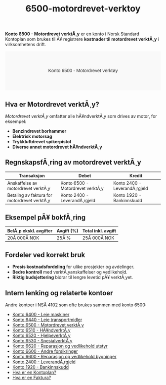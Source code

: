 ﻿---
title: "6500-motordrevet-verktoy"
meta_title: "6500-motordrevet-verktoy"
meta_description: "**Konto 6500 - Motordrevet verktÃ¸y** er en konto i Norsk Standard Kontoplan som brukes til Ã¥ registrere **kostnader til motordrevet verktÃ¸y** i virksomhetens..."
slug: 6500-motordrevet-verktoy
type: blog
layout: pages/single
---

**Konto 6500 - Motordrevet verktÃ¸y** er en konto i Norsk Standard Kontoplan som brukes til Ã¥ registrere **kostnader til motordrevet verktÃ¸y** i virksomhetens drift.

![Illustrasjon av konto 6500 Motordrevet verktÃ¸y](6500-motordrevet-verktoy-image.svg)

## Hva er Motordrevet verktÃ¸y?

*Motordrevet verktÃ¸y* omfatter alle hÃ¥ndverktÃ¸y som drives av motor, for eksempel:

* **Benzindrevet borhammer**
* **Elektrisk motorsag**
* **Trykkluftdrevet spikerpistol**
* **Diverse annet motordrevet hÃ¥ndverktÃ¸y**

## RegnskapsfÃ¸ring av motordrevet verktÃ¸y

| Transaksjon                              | Debet                            | Kredit                       |
|------------------------------------------|----------------------------------|------------------------------|
| Anskaffelse av motordrevet verktÃ¸y       | Konto 6500 - Motordrevet verktÃ¸y | Konto 2400 - LeverandÃ¸rgjeld |
| Betaling av faktura for motordrevet verktÃ¸y | Konto 2400 - LeverandÃ¸rgjeld    | Konto 1920 - Bankinnskudd    |

## Eksempel pÃ¥ bokfÃ¸ring

| BelÃ¸p ekskl. avgifter | Avgift (%) | Total inkl. avgift |
|-----------------------|------------|--------------------|
| 20Â 000Â NOK            | 25Â %       | 25Â 000Â NOK         |

## Fordeler ved korrekt bruk

* **Presis kostnadsfordeling** for ulike prosjekter og avdelinger.
* **Bedre kontroll** med verktÃ¸yanskaffelser og vedlikehold.
* **Riktig budsjettering** bidrar til lengre levetid pÃ¥ verktÃ¸yet.

## Intern lenking og relaterte kontoer

Andre kontoer i NSÂ 4102 som ofte brukes sammen med konto 6500:

* [Konto 6400 - Leie maskiner](/blogs/kontoplan/6400-leie-maskiner "Konto 6400 - Leie maskiner")
* [Konto 6440 - Leie transportmidler](/blogs/kontoplan/6440-leie-transportmidler "Konto 6440 - Leie transportmidler")
* [Konto 6500 - Motordrevet verktÃ¸y](/blogs/kontoplan/6500-motordrevet-verktoy "Konto 6500 - Motordrevet verktÃ¸y")
* [Konto 6510 - HÃ¥ndverktÃ¸y](/blogs/kontoplan/6510-handverktoy "Konto 6510 - HÃ¥ndverktÃ¸y")
* [Konto 6520 - HjelpeverktÃ¸y](/blogs/kontoplan/6520-hjelpeverktoy "Konto 6520 - HjelpeverktÃ¸y")
* [Konto 6530 - SpesialverktÃ¸y](/blogs/kontoplan/6530-spesialverktoy "Konto 6530 - SpesialverktÃ¸y")
* [Konto 6620 - Reparasjon og vedlikehold utstyr](/blogs/kontoplan/6620-reparasjon-og-vedlikehold-utstyr "Konto 6620 - Reparasjon og vedlikehold utstyr")
* [Konto 6600 - Andre forsikringer](/blogs/kontoplan/6600-andre-forsikringer "Konto 6600 - Andre forsikringer")
* [Konto 6600 - Reparasjon og vedlikehold bygninger](/blogs/kontoplan/6600-reparasjon-og-vedlikehold-bygninger "Konto 6600 - Reparasjon og vedlikehold bygninger")
* [Konto 2400 - LeverandÃ¸rgjeld](/blogs/kontoplan/2400-leverandorgjeld "Konto 2400 - LeverandÃ¸rgjeld")
* [Konto 1920 - Bankinnskudd](/blogs/kontoplan/1920-bankinnskudd "Konto 1920 - Bankinnskudd")
* [Hva er en Kontoplan?](/blogs/regnskap/hva-er-kontoplan "Hva er en Kontoplan? Komplett Guide til Kontoplaner i Norsk Regnskap")
* [Hva er en Faktura?](/blogs/regnskap/hva-er-en-faktura "Hva er en Faktura? En Guide til Norske Fakturakrav")
